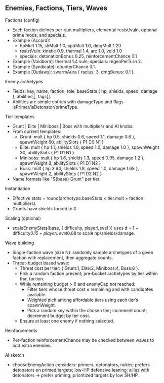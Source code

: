 ## Enemies, Factions, Tiers, Waves

Factions (config)
- Each faction defines per-stat multipliers, elemental resist/vuln, optional prime mods, and specials.
- Example (Accord):
  - hpMult 1.15, shMult 1.0, spdMult 1.0, dmgMult 1.20
  - resistVuln: kinetic 0.9, thermal 1.4, arc 1.0, void 1.0
  - specials: detonationBonus 0.25, reinforcementChance 0.1
- Example (Voidborn): thermal 1.4 vuln; specials: regenPerTurn 2.
- Example (Syndicate): counterChance 0.1.
- Example (Outlaws): swarmAura { radius: 3, dmgBonus: 0.1 }.

Enemy archetypes
- Fields: key, name, faction, role, baseStats { hp, shields, speed, damage }, abilities[], tags[].
- Abilities are simple entries with damageType and flags isPrimer/isDetonator/primeType.

Tier templates
- Grunt | Elite | Miniboss | Boss with multipliers and AI knobs.
- From current templates:
  - Grunt: mult { hp 0.5, shields 0.6, speed 1.1, damage 0.6 }, spawnWeight 60, abilitySlots { P1 D0 N1 }
  - Elite: mult { hp 1.1, shields 1.0, speed 1.0, damage 1.0 }, spawnWeight 30, abilitySlots { P1 D1 N1 }
  - Miniboss: mult { hp 1.6, shields 1.3, speed 0.95, damage 1.2 }, spawnWeight 8, abilitySlots { P1 D1 N2 }
  - Boss: mult { hp 2.64, shields 1.8, speed 1.0, damage 1.68 }, spawnWeight 2, abilitySlots { P1 D2 N2 }
- Name formats like "${base} Grunt" per tier.

Instantiation
- Effective stats = round(archetype.baseStats × tier.mult × faction multipliers).
- Grunts have shields forced to 0.

Scaling (optional)
- scaleEnemyStats(base, { difficulty, playerLevel }) uses d = 1 + difficulty*0.15 + playerLevel*0.08 to scale hp/shields/damage.

Wave building
- Single-faction wave (size N): randomly sample archetypes of a given faction with replacement, then aggregate counts.
- Threat-budget based wave:
  - Threat cost per tier: { Grunt:1, Elite:2, Miniboss:4, Boss:8 }.
  - Pick a random faction present; pre-bucket archetypes by tier within that faction.
  - While remaining budget > 0 and enemyCap not reached:
    - Filter tiers whose threat cost ≤ remaining and with candidates available.
    - Weighted pick among affordable tiers using each tier’s spawnWeight.
    - Pick a random key within the chosen tier; increment count; decrement budget by tier cost.
  - Ensure at least one enemy if nothing selected.

Reinforcements
- Per-faction reinforcementChance may be checked between waves to add extra enemies.

AI sketch
- chooseEnemyAction considers: primers, detonators, nukes; prefers detonators on primed targets; low-HP defensive leaning; allies with detonators → prefer priming; prioritized targets by low SH/HP.



